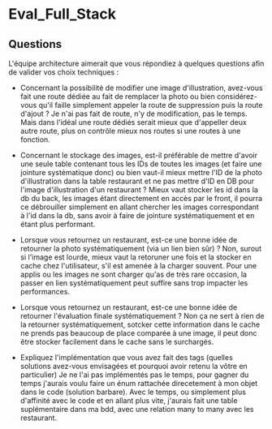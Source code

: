 # Eval_Full_Stack

## Questions

L'équipe architecture aimerait que vous répondiez à quelques questions afin de valider vos choix techniques :


- Concernant la possibilité de modifier une image d'illustration, avez-vous fait une route dédiée au fait de remplacer la photo ou bien considérez-vous qu'il faille simplement appeler la route de suppression puis la route d'ajout ?
  Je n'ai pas fait de route, n'y de modification, pas le temps. Mais dans l'idéal une route dédiés serait mieux que d'appeller deux autre route, plus on contrôle mieux nos routes si une routes à une fonction.
  
- Concernant le stockage des images, est-il préférable de mettre d'avoir une seule table contenant tous les IDs de toutes les images (et faire une jointure systématique donc) ou bien vaut-il mieux mettre l'ID de la photo d'illustration dans la table restaurant et ne pas mettre d'ID en DB pour l'image d'illustration d'un restaurant ?
 Mieux vaut stocker les id dans la db du back, les images étant directement en accès par le front, il pourra ce débrouiller simplement en allant chercher les images correspondant à l'id dans la db, sans avoir à faire de jointure systématiquement et en étant plus performant.
  
- Lorsque vous retournez un restaurant, est-ce une bonne idée de retourner la photo systématiquement (via un lien bien sûr) ?
 Non, surout si l'image est lourde, mieux vaut la retoruner une fois et la stocker en cache chez l'utilisateur, s'il est amenée à la charger souvent.
 Pour une applis ou les images ne sont charger qu'as de très rare occasion, la passer en lien systématiquement peut suffire sans trop impacter les performances. 
  
- Lorsque vous retournez un restaurant, est-ce une bonne idée de retourner l'évaluation finale systématiquement ?
 Non ça ne sert à rien de la retourner systématiquement, sotcker cette information dans le cache ne prends pas beaucoup de place comparée à une image, il peut donc être stocker facilement dans le cache sans le surchargés.
  
- Expliquez l'implémentation que vous avez fait des tags (quelles solutions avez-vous envisagées et pourquoi avoir retenu la vôtre en particulier)
 Je ne l'ai pas implémentés pas le temps, pour gagner du temps j'aurais voulu faire un énum rattachée direcetement à mon objet dans le code (solution barbare).
 Avec le temps, ou simplement plus d'affinité avec le code et en allant plus vite, j'aurais fait une table suplémentaire dans ma bdd, avec une relation many to many avec les restaurant.
